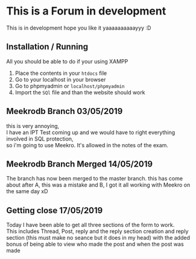 This is a Forum in development
===
This is in development hope you like it yaaaaaaaaaayyy :D

Installation / Running
---
All you should be able to do if your using XAMPP
1. Place the contents in your ```htdocs``` file
2. Go to your localhost in your browser
3. Go to phpmyadmin or ```localhost/phpmyadmin```
4. Import the ```SQl``` file and than the website should work

Meekrodb Branch 03/05/2019
---
this is very annoying, <br> I have an IPT Test coming
up and we would have to right everything involved in
SQL protection, <br> so i'm going to use Meekro. It's
allowed in the notes of the exam.

Meekrodb Branch Merged 14/05/2019
---
The branch has now been merged to the master branch.
this has come about after A, this was a mistake and B, 
I got it all working with Meekro on the same day xD

Getting close  17/05/2019
---
Today I have been able to get all three sections of the form to
work. <br> This includes Thread, Post, reply and the reply section
creation and reply section (this must make no seance but it does
in my head) with the added bonus of being able to view who
made the post and when the post was made